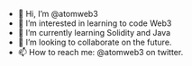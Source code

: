 - 👋 Hi, I’m @atomweb3
- 👀 I’m interested in learning to code Web3 
- 🌱 I’m currently learning Solidity and Java
- 💞️ I’m looking to collaborate on the future. 
- 📫 How to reach me: @atomweb3 on twitter. 

<!---
atomweb3/atomweb3 is a ✨ special ✨ repository because its `README.md` (this file) appears on your GitHub profile.
You can click the Preview link to take a look at your changes.
--->
